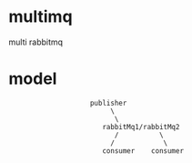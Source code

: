 # multimq

multi rabbitmq

# model

                        publisher
                             \
                              \
                           rabbitMq1/rabbitMq2 
                              /          \
                             /            \
                           consumer    consumer
